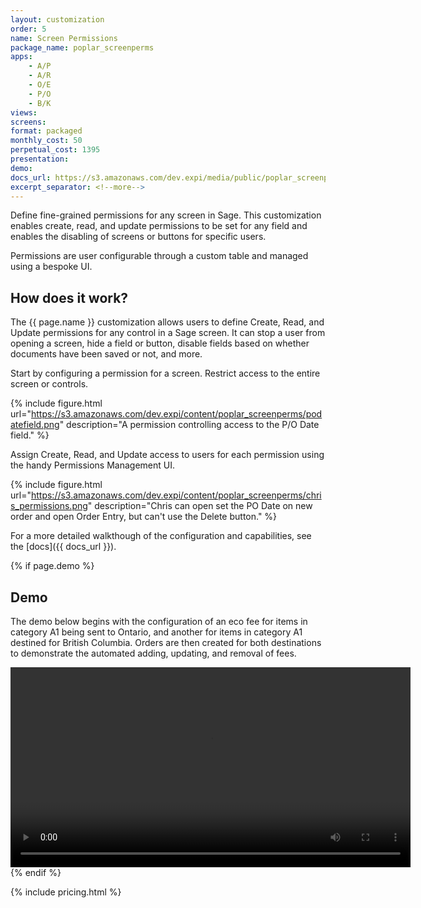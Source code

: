 ```yaml
---
layout: customization
order: 5
name: Screen Permissions
package_name: poplar_screenperms
apps:
    - A/P
    - A/R
    - O/E
    - P/O
    - B/K
views:
screens:
format: packaged
monthly_cost: 50
perpetual_cost: 1395
presentation: 
demo: 
docs_url: https://s3.amazonaws.com/dev.expi/media/public/poplar_screenperms-1.0.0/docs/index.html
excerpt_separator: <!--more-->
---
```


Define fine-grained permissions for any screen in Sage.  This customization 
enables create, read, and update permissions to be set for any field and
enables the disabling of screens or buttons for specific users.

Permissions are user configurable through a custom table and managed using
a bespoke UI.
<!--more-->

## How does it work?

The {{ page.name }} customization allows users to define Create, Read,
and Update permissions for any control in a Sage screen. It can stop
a user from opening a screen, hide a field or button, disable fields based
on whether documents have been saved or not, and more.

Start by configuring a permission for a screen. Restrict access to the
entire screen or controls.

{% include figure.html url="https://s3.amazonaws.com/dev.expi/content/poplar_screenperms/podatefield.png" 
                      description="A permission controlling access to the P/O Date field." %}

Assign Create, Read, and Update access to users for each permission using
the handy Permissions Management UI.

{% include figure.html url="https://s3.amazonaws.com/dev.expi/content/poplar_screenperms/chris_permissions.png" 
                      description="Chris can open set the PO Date on new order and open Order Entry, but can't use the Delete button." %}

For a more detailed walkthough of the configuration and capabilities,
see the [docs]({{ docs_url }}).

{% if page.demo %}
## Demo

The demo below begins with the configuration of an eco fee for items in 
category A1 being sent to Ontario, and another for items in category A1 
destined for British Columbia.  Orders are then created for both destinations
to demonstrate the automated adding, updating, and removal of fees.

<video width="640" controls>
  <source src="{{ page.demo }}" type="video/mp4">
  Your browser doesn't support the video tag.
</video>
{% endif %}

{% include pricing.html %}
